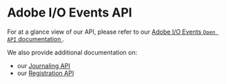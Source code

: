 <!--:navOrder: 3-->

# Adobe I/O Events API

For at a glance view of our API, please refer to our [Adobe I/O Events `Open API` documentation ](https://www.adobe.io/apis/experienceplatform/events/ioeventsapi.html#!adobedocs/adobeio-events/master/events-api-reference.yaml).

We also provide additional documentation on:
* our [Journaling API](journaling_api.md)
* our [Registration API](registration_api.md)